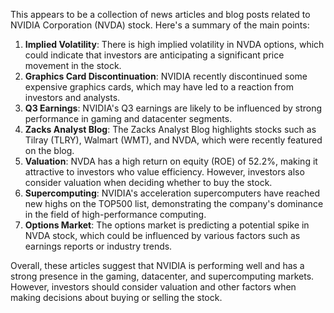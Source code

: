 This appears to be a collection of news articles and blog posts related to NVIDIA Corporation (NVDA) stock. Here's a summary of the main points:

1. **Implied Volatility**: There is high implied volatility in NVDA options, which could indicate that investors are anticipating a significant price movement in the stock.
2. **Graphics Card Discontinuation**: NVIDIA recently discontinued some expensive graphics cards, which may have led to a reaction from investors and analysts.
3. **Q3 Earnings**: NVIDIA's Q3 earnings are likely to be influenced by strong performance in gaming and datacenter segments.
4. **Zacks Analyst Blog**: The Zacks Analyst Blog highlights stocks such as Tilray (TLRY), Walmart (WMT), and NVDA, which were recently featured on the blog.
5. **Valuation**: NVDA has a high return on equity (ROE) of 52.2%, making it attractive to investors who value efficiency. However, investors also consider valuation when deciding whether to buy the stock.
6. **Supercomputing**: NVIDIA's acceleration supercomputers have reached new highs on the TOP500 list, demonstrating the company's dominance in the field of high-performance computing.
7. **Options Market**: The options market is predicting a potential spike in NVDA stock, which could be influenced by various factors such as earnings reports or industry trends.

Overall, these articles suggest that NVIDIA is performing well and has a strong presence in the gaming, datacenter, and supercomputing markets. However, investors should consider valuation and other factors when making decisions about buying or selling the stock.